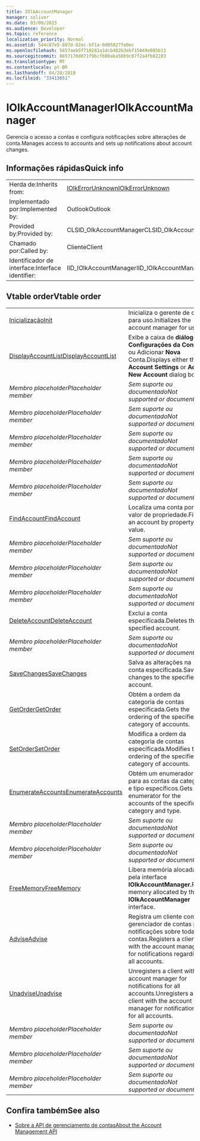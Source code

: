 ```yaml
---
title: IOlkAccountManager
manager: soliver
ms.date: 03/09/2015
ms.audience: Developer
ms.topic: reference
localization_priority: Normal
ms.assetid: 544c87e5-887d-82ec-bf1a-0d95027fe0ec
ms.openlocfilehash: 5657aeb5f710281a1dcb482b3ebf15049e085b11
ms.sourcegitcommit: 8657170d071f9bcf680aba50b9c07f2a4fb82283
ms.translationtype: MT
ms.contentlocale: pt-BR
ms.lasthandoff: 04/28/2019
ms.locfileid: "33413651"
---
```

# <a name="iolkaccountmanager"></a><span data-ttu-id="2eae4-102">IOlkAccountManager</span><span class="sxs-lookup"><span data-stu-id="2eae4-102">IOlkAccountManager</span></span>

<span data-ttu-id="2eae4-103">Gerencia o acesso a contas e configura notificações sobre alterações de conta.</span><span class="sxs-lookup"><span data-stu-id="2eae4-103">Manages access to accounts and sets up notifications about account changes.</span></span>
  
## <a name="quick-info"></a><span data-ttu-id="2eae4-104">Informações rápidas</span><span class="sxs-lookup"><span data-stu-id="2eae4-104">Quick info</span></span>

|||
|:-----|:-----|
|<span data-ttu-id="2eae4-105">Herda de:</span><span class="sxs-lookup"><span data-stu-id="2eae4-105">Inherits from:</span></span>  <br/> |[<span data-ttu-id="2eae4-106">IOlkErrorUnknown</span><span class="sxs-lookup"><span data-stu-id="2eae4-106">IOlkErrorUnknown</span></span>](iolkerrorunknown.md) <br/> |
|<span data-ttu-id="2eae4-107">Implementado por:</span><span class="sxs-lookup"><span data-stu-id="2eae4-107">Implemented by:</span></span>  <br/> |<span data-ttu-id="2eae4-108">Outlook</span><span class="sxs-lookup"><span data-stu-id="2eae4-108">Outlook</span></span>  <br/> |
|<span data-ttu-id="2eae4-109">Provided by:</span><span class="sxs-lookup"><span data-stu-id="2eae4-109">Provided by:</span></span>  <br/> |<span data-ttu-id="2eae4-110">CLSID_OlkAccountManager</span><span class="sxs-lookup"><span data-stu-id="2eae4-110">CLSID_OlkAccountManager</span></span>  <br/> |
|<span data-ttu-id="2eae4-111">Chamado por:</span><span class="sxs-lookup"><span data-stu-id="2eae4-111">Called by:</span></span>  <br/> |<span data-ttu-id="2eae4-112">Cliente</span><span class="sxs-lookup"><span data-stu-id="2eae4-112">Client</span></span>  <br/> |
|<span data-ttu-id="2eae4-113">Identificador de interface:</span><span class="sxs-lookup"><span data-stu-id="2eae4-113">Interface identifier:</span></span>  <br/> |<span data-ttu-id="2eae4-114">IID_IOlkAccountManager</span><span class="sxs-lookup"><span data-stu-id="2eae4-114">IID_IOlkAccountManager</span></span>  <br/> |
   
## <a name="vtable-order"></a><span data-ttu-id="2eae4-115">Vtable order</span><span class="sxs-lookup"><span data-stu-id="2eae4-115">Vtable order</span></span>

|||
|:-----|:-----|
|[<span data-ttu-id="2eae4-116">Inicialização</span><span class="sxs-lookup"><span data-stu-id="2eae4-116">Init</span></span>](iolkaccountmanager-init.md) <br/> |<span data-ttu-id="2eae4-117">Inicializa o gerente de conta para uso.</span><span class="sxs-lookup"><span data-stu-id="2eae4-117">Initializes the account manager for use.</span></span>  <br/> |
|[<span data-ttu-id="2eae4-118">DisplayAccountList</span><span class="sxs-lookup"><span data-stu-id="2eae4-118">DisplayAccountList</span></span>](iolkaccountmanager-displayaccountlist.md) <br/> |<span data-ttu-id="2eae4-119">Exibe a caixa de **diálogo Configurações da Conta** ou Adicionar **Nova** Conta.</span><span class="sxs-lookup"><span data-stu-id="2eae4-119">Displays either the **Account Settings** or **Add New Account** dialog box.</span></span>  <br/> |
| <span data-ttu-id="2eae4-120">*Membro placeholder*</span><span class="sxs-lookup"><span data-stu-id="2eae4-120">*Placeholder member*</span></span>  <br/> | <span data-ttu-id="2eae4-121">*Sem suporte ou documentado*</span><span class="sxs-lookup"><span data-stu-id="2eae4-121">*Not supported or documented*</span></span>  <br/> |
| <span data-ttu-id="2eae4-122">*Membro placeholder*</span><span class="sxs-lookup"><span data-stu-id="2eae4-122">*Placeholder member*</span></span>  <br/> | <span data-ttu-id="2eae4-123">*Sem suporte ou documentado*</span><span class="sxs-lookup"><span data-stu-id="2eae4-123">*Not supported or documented*</span></span>  <br/> |
| <span data-ttu-id="2eae4-124">*Membro placeholder*</span><span class="sxs-lookup"><span data-stu-id="2eae4-124">*Placeholder member*</span></span>  <br/> | <span data-ttu-id="2eae4-125">*Sem suporte ou documentado*</span><span class="sxs-lookup"><span data-stu-id="2eae4-125">*Not supported or documented*</span></span>  <br/> |
| <span data-ttu-id="2eae4-126">*Membro placeholder*</span><span class="sxs-lookup"><span data-stu-id="2eae4-126">*Placeholder member*</span></span>  <br/> | <span data-ttu-id="2eae4-127">*Sem suporte ou documentado*</span><span class="sxs-lookup"><span data-stu-id="2eae4-127">*Not supported or documented*</span></span>  <br/> |
| <span data-ttu-id="2eae4-128">*Membro placeholder*</span><span class="sxs-lookup"><span data-stu-id="2eae4-128">*Placeholder member*</span></span>  <br/> | <span data-ttu-id="2eae4-129">*Sem suporte ou documentado*</span><span class="sxs-lookup"><span data-stu-id="2eae4-129">*Not supported or documented*</span></span>  <br/> |
|[<span data-ttu-id="2eae4-130">FindAccount</span><span class="sxs-lookup"><span data-stu-id="2eae4-130">FindAccount</span></span>](iolkaccountmanager-findaccount.md) <br/> |<span data-ttu-id="2eae4-131">Localiza uma conta por valor de propriedade.</span><span class="sxs-lookup"><span data-stu-id="2eae4-131">Finds an account by property value.</span></span>  <br/> |
| <span data-ttu-id="2eae4-132">*Membro placeholder*</span><span class="sxs-lookup"><span data-stu-id="2eae4-132">*Placeholder member*</span></span>  <br/> | <span data-ttu-id="2eae4-133">*Sem suporte ou documentado*</span><span class="sxs-lookup"><span data-stu-id="2eae4-133">*Not supported or documented*</span></span>  <br/> |
| <span data-ttu-id="2eae4-134">*Membro placeholder*</span><span class="sxs-lookup"><span data-stu-id="2eae4-134">*Placeholder member*</span></span>  <br/> | <span data-ttu-id="2eae4-135">*Sem suporte ou documentado*</span><span class="sxs-lookup"><span data-stu-id="2eae4-135">*Not supported or documented*</span></span>  <br/> |
| <span data-ttu-id="2eae4-136">*Membro placeholder*</span><span class="sxs-lookup"><span data-stu-id="2eae4-136">*Placeholder member*</span></span>  <br/> | <span data-ttu-id="2eae4-137">*Sem suporte ou documentado*</span><span class="sxs-lookup"><span data-stu-id="2eae4-137">*Not supported or documented*</span></span>  <br/> |
|[<span data-ttu-id="2eae4-138">DeleteAccount</span><span class="sxs-lookup"><span data-stu-id="2eae4-138">DeleteAccount</span></span>](iolkaccountmanager-deleteaccount.md) <br/> |<span data-ttu-id="2eae4-139">Exclui a conta especificada.</span><span class="sxs-lookup"><span data-stu-id="2eae4-139">Deletes the specified account.</span></span>  <br/> |
| <span data-ttu-id="2eae4-140">*Membro placeholder*</span><span class="sxs-lookup"><span data-stu-id="2eae4-140">*Placeholder member*</span></span>  <br/> | <span data-ttu-id="2eae4-141">*Sem suporte ou documentado*</span><span class="sxs-lookup"><span data-stu-id="2eae4-141">*Not supported or documented*</span></span>  <br/> |
|[<span data-ttu-id="2eae4-142">SaveChanges</span><span class="sxs-lookup"><span data-stu-id="2eae4-142">SaveChanges</span></span>](iolkaccountmanager-savechanges.md) <br/> |<span data-ttu-id="2eae4-143">Salva as alterações na conta especificada.</span><span class="sxs-lookup"><span data-stu-id="2eae4-143">Saves changes to the specified account.</span></span>  <br/> |
|[<span data-ttu-id="2eae4-144">GetOrder</span><span class="sxs-lookup"><span data-stu-id="2eae4-144">GetOrder</span></span>](iolkaccountmanager-getorder.md) <br/> |<span data-ttu-id="2eae4-145">Obtém a ordem da categoria de contas especificada.</span><span class="sxs-lookup"><span data-stu-id="2eae4-145">Gets the ordering of the specified category of accounts.</span></span>  <br/> |
|[<span data-ttu-id="2eae4-146">SetOrder</span><span class="sxs-lookup"><span data-stu-id="2eae4-146">SetOrder</span></span>](iolkaccountmanager-setorder.md) <br/> |<span data-ttu-id="2eae4-147">Modifica a ordem da categoria de contas especificada.</span><span class="sxs-lookup"><span data-stu-id="2eae4-147">Modifies the ordering of the specified category of accounts.</span></span>  <br/> |
|[<span data-ttu-id="2eae4-148">EnumerateAccounts</span><span class="sxs-lookup"><span data-stu-id="2eae4-148">EnumerateAccounts</span></span>](iolkaccountmanager-enumerateaccounts.md) <br/> |<span data-ttu-id="2eae4-149">Obtém um enumerador para as contas da categoria e tipo específicos.</span><span class="sxs-lookup"><span data-stu-id="2eae4-149">Gets an enumerator for the accounts of the specific category and type.</span></span>  <br/> |
| <span data-ttu-id="2eae4-150">*Membro placeholder*</span><span class="sxs-lookup"><span data-stu-id="2eae4-150">*Placeholder member*</span></span>  <br/> | <span data-ttu-id="2eae4-151">*Sem suporte ou documentado*</span><span class="sxs-lookup"><span data-stu-id="2eae4-151">*Not supported or documented*</span></span>  <br/> |
| <span data-ttu-id="2eae4-152">*Membro placeholder*</span><span class="sxs-lookup"><span data-stu-id="2eae4-152">*Placeholder member*</span></span>  <br/> | <span data-ttu-id="2eae4-153">*Sem suporte ou documentado*</span><span class="sxs-lookup"><span data-stu-id="2eae4-153">*Not supported or documented*</span></span>  <br/> |
|[<span data-ttu-id="2eae4-154">FreeMemory</span><span class="sxs-lookup"><span data-stu-id="2eae4-154">FreeMemory</span></span>](iolkaccountmanager-freememory.md) <br/> |<span data-ttu-id="2eae4-155">Libera memória alocada pela interface **IOlkAccountManager.**</span><span class="sxs-lookup"><span data-stu-id="2eae4-155">Frees memory allocated by the **IOlkAccountManager** interface.</span></span>  <br/> |
|[<span data-ttu-id="2eae4-156">Advise</span><span class="sxs-lookup"><span data-stu-id="2eae4-156">Advise</span></span>](iolkaccountmanager-advise.md) <br/> |<span data-ttu-id="2eae4-157">Registra um cliente com o gerenciador de contas para notificações sobre todas as contas.</span><span class="sxs-lookup"><span data-stu-id="2eae4-157">Registers a client with the account manager for notifications regarding all accounts.</span></span>  <br/> |
|[<span data-ttu-id="2eae4-158">Unadvise</span><span class="sxs-lookup"><span data-stu-id="2eae4-158">Unadvise</span></span>](iolkaccountmanager-unadvise.md) <br/> |<span data-ttu-id="2eae4-159">Unregisters a client with the account manager for notifications for all accounts.</span><span class="sxs-lookup"><span data-stu-id="2eae4-159">Unregisters a client with the account manager for notifications for all accounts.</span></span>  <br/> |
| <span data-ttu-id="2eae4-160">*Membro placeholder*</span><span class="sxs-lookup"><span data-stu-id="2eae4-160">*Placeholder member*</span></span>  <br/> | <span data-ttu-id="2eae4-161">*Sem suporte ou documentado*</span><span class="sxs-lookup"><span data-stu-id="2eae4-161">*Not supported or documented*</span></span>  <br/> |
| <span data-ttu-id="2eae4-162">*Membro placeholder*</span><span class="sxs-lookup"><span data-stu-id="2eae4-162">*Placeholder member*</span></span>  <br/> | <span data-ttu-id="2eae4-163">*Sem suporte ou documentado*</span><span class="sxs-lookup"><span data-stu-id="2eae4-163">*Not supported or documented*</span></span>  <br/> |
| <span data-ttu-id="2eae4-164">*Membro placeholder*</span><span class="sxs-lookup"><span data-stu-id="2eae4-164">*Placeholder member*</span></span>  <br/> | <span data-ttu-id="2eae4-165">*Sem suporte ou documentado*</span><span class="sxs-lookup"><span data-stu-id="2eae4-165">*Not supported or documented*</span></span>  <br/> |
   
## <a name="see-also"></a><span data-ttu-id="2eae4-166">Confira também</span><span class="sxs-lookup"><span data-stu-id="2eae4-166">See also</span></span>

- [<span data-ttu-id="2eae4-167">Sobre a API de gerenciamento de contas</span><span class="sxs-lookup"><span data-stu-id="2eae4-167">About the Account Management API</span></span>](about-the-account-management-api.md)

